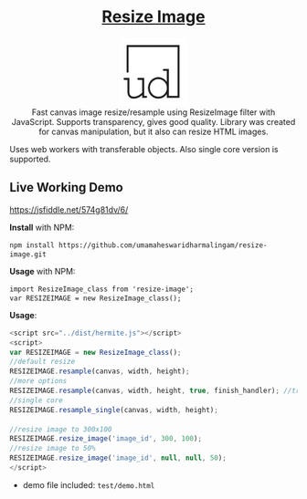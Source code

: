 <h1 align="center"><a href="http://photoshop.umamaheswarid.com/" target="_blank">Resize Image</a></h1>
<p align="center">
  <img src="/images/ud-logo.png" alt="Uma Website Logo" width="120px" height="120px"/>
  <br>
  Fast canvas image resize/resample using ResizeImage filter with JavaScript. Supports transparency, gives good quality. Library was created for canvas manipulation, but it also can resize HTML images.
</p>

Uses web workers with transferable objects. Also single core version is supported.

## Live Working Demo 
https://jsfiddle.net/574g81dv/6/



**Install** with NPM:
```
npm install https://github.com/umamaheswaridharmalingam/resize-image.git
```

**Usage** with NPM:
```
import ResizeImage_class from 'resize-image';
var RESIZEIMAGE = new ResizeImage_class();
```

**Usage**:
```javascript
<script src="../dist/hermite.js"></script>
<script>
var RESIZEIMAGE = new ResizeImage_class();
//default resize
RESIZEIMAGE.resample(canvas, width, height);
//more options
RESIZEIMAGE.resample(canvas, width, height, true, finish_handler); //true=resize canvas
//single core
RESIZEIMAGE.resample_single(canvas, width, height);

//resize image to 300x100
RESIZEIMAGE.resize_image('image_id', 300, 100);
//resize image to 50%
RESIZEIMAGE.resize_image('image_id', null, null, 50);
</script>
```

- demo file included: ```test/demo.html``` 
